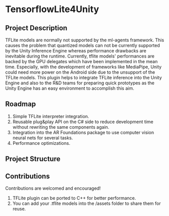 # TensorflowLite4Unity

## Project Description
TFLite models are normally not supported by the ml-agents framework. This causes the problem that quantized models can not be currently supported by the Unity Inference Engine whereas performance drawbacks are inevitable during the runtime. Currently, tflite models' performances are backed by the GPU delegates which have been implemented in the mean time. Especially, with the development of frameworks like MediaPipe, Unity could need more power on the Android side due to the unsupport of the TFLite models. This plugin helps to integrate TFLite inference into the Unity Engine and also to the R&D teams for preparing quick prototypes as the Unity Engine has an easy environment to accomplish this aim.

## Roadmap
1.  Simple TFLite interpreter integration.
2.  Reusable plug&play API on the C# side to reduce development time without rewriting the same components again.
3.  Integration into the AR Foundations package to use computer vision neural nets for several tasks.
4.  Performance optimizations.

## Project Structure

## Contributions
Contributions are welcomed and encouraged!

1.  TFLite plugin can be ported to C++ for better performance.
2.  You can add your .tflite models into the /assets folder to share them for reuse. 


